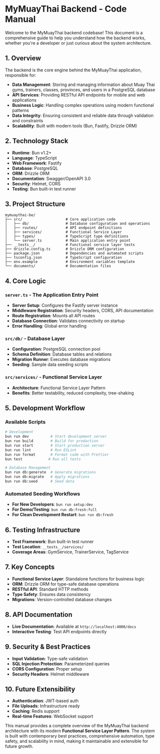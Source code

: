 # MyMuayThai Backend - Code Manual

Welcome to the MyMuayThai backend codebase! This document is a comprehensive guide to help you understand how the backend works, whether you're a developer or just curious about the system architecture.

## 1. Overview

The backend is the core engine behind the MyMuayThai application, responsible for:

- **Data Management**: Storing and managing information about Muay Thai gyms, trainers, classes, provinces, and users in a PostgreSQL database
- **API Services**: Providing RESTful API endpoints for mobile and web applications
- **Business Logic**: Handling complex operations using modern functional patterns
- **Data Integrity**: Ensuring consistent and reliable data through validation and constraints
- **Scalability**: Built with modern tools (Bun, Fastify, Drizzle ORM)

## 2. Technology Stack

- **Runtime**: Bun v1.2+
- **Language**: TypeScript
- **Web Framework**: Fastify
- **Database**: PostgreSQL
- **ORM**: Drizzle ORM
- **Documentation**: Swagger/OpenAPI 3.0
- **Security**: Helmet, CORS
- **Testing**: Bun built-in test runner

## 3. Project Structure

```
mymuaythai-be/
├── src/                    # Core application code
│   ├── db/                 # Database configuration and operations
│   ├── routes/             # API endpoint definitions
│   ├── services/           # Functional Service Layer
│   ├── types/              # TypeScript type definitions
│   └── server.ts           # Main application entry point
├── __tests__/              # Functional service layer tests
├── drizzle.config.ts       # Drizzle ORM configuration
├── package.json            # Dependencies and automated scripts
├── tsconfig.json           # TypeScript configuration
├── env.example             # Environment variables template
└── documents/              # Documentation files
```

## 4. Core Logic

### `server.ts` - The Application Entry Point

- **Server Setup**: Configures the Fastify server instance
- **Middleware Registration**: Security headers, CORS, API documentation
- **Route Registration**: Mounts all API routes
- **Database Connection**: Validates connectivity on startup
- **Error Handling**: Global error handling

### `src/db/` - Database Layer

- **Configuration**: PostgreSQL connection pool
- **Schema Definition**: Database tables and relations
- **Migration Runner**: Executes database migrations
- **Seeding**: Sample data seeding scripts

### `src/services/` - Functional Service Layer

- **Architecture**: Functional Service Layer Pattern
- **Benefits**: Better testability, reduced complexity, tree-shaking

## 5. Development Workflow

### Available Scripts

```bash
# Development
bun run dev          # Start development server
bun run build        # Build for production
bun run start        # Start production server
bun run lint         # Run ESLint
bun run format       # Format code with Prettier
bun test            # Run all tests

# Database Management
bun run db:generate  # Generate migrations
bun run db:migrate   # Apply migrations
bun run db:seed      # Seed data
```

### Automated Seeding Workflows

- **For New Developers**: `bun run setup:dev`
- **For Demo/Testing**: `bun run db:fresh:full`
- **For Clean Development Restart**: `bun run db:fresh`

## 6. Testing Infrastructure

- **Test Framework**: Bun built-in test runner
- **Test Location**: `__tests__/services/`
- **Coverage Areas**: GymService, TrainerService, TagService

## 7. Key Concepts

- **Functional Service Layer**: Standalone functions for business logic
- **ORM**: Drizzle ORM for type-safe database operations
- **RESTful API**: Standard HTTP methods
- **Type Safety**: Ensures data consistency
- **Migrations**: Version-controlled database changes

## 8. API Documentation

- **Live Documentation**: Available at `http://localhost:4000/docs`
- **Interactive Testing**: Test API endpoints directly

## 9. Security & Best Practices

- **Input Validation**: Type-safe validation
- **SQL Injection Protection**: Parameterized queries
- **CORS Configuration**: Proper setup
- **Security Headers**: Helmet middleware

## 10. Future Extensibility

- **Authentication**: JWT-based auth
- **File Uploads**: Infrastructure ready
- **Caching**: Redis support
- **Real-time Features**: WebSocket support

This manual provides a complete overview of the MyMuayThai backend architecture with its modern **Functional Service Layer Pattern**. The system is built with contemporary best practices, comprehensive automation, type safety, and scalability in mind, making it maintainable and extensible for future growth. 